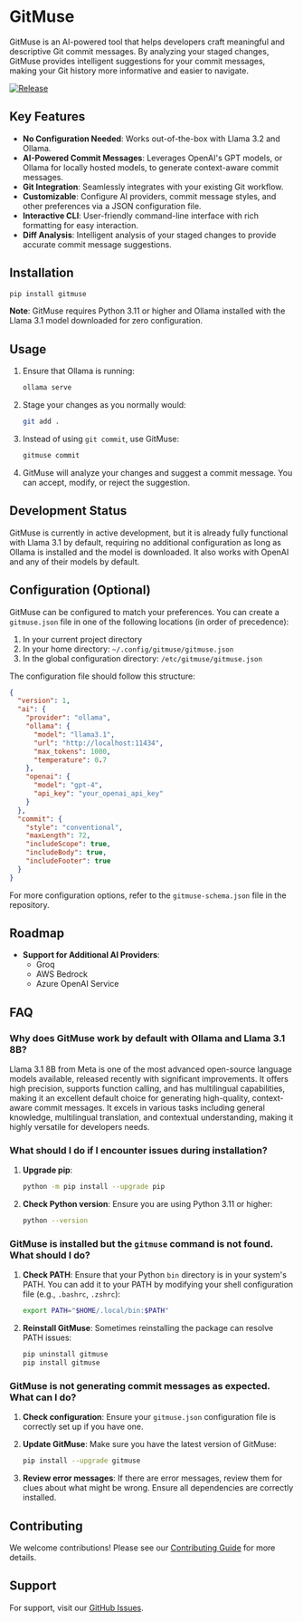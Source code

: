 # GitMuse

GitMuse is an AI-powered tool that helps developers craft meaningful and descriptive Git commit messages. By analyzing your staged changes, GitMuse provides intelligent suggestions for your commit messages, making your Git history more informative and easier to navigate.

[![Release](https://github.com/Arakiss/gitmuse/actions/workflows/release.yml/badge.svg)](https://github.com/Arakiss/gitmuse/actions/workflows/release.yml)

## Key Features

- **No Configuration Needed**: Works out-of-the-box with Llama 3.2 and Ollama.
- **AI-Powered Commit Messages**: Leverages OpenAI's GPT models, or Ollama for locally hosted models, to generate context-aware commit messages.
- **Git Integration**: Seamlessly integrates with your existing Git workflow.
- **Customizable**: Configure AI providers, commit message styles, and other preferences via a JSON configuration file.
- **Interactive CLI**: User-friendly command-line interface with rich formatting for easy interaction.
- **Diff Analysis**: Intelligent analysis of your staged changes to provide accurate commit message suggestions.

## Installation

```bash
pip install gitmuse
```

**Note**: GitMuse requires Python 3.11 or higher and Ollama installed with the Llama 3.1 model downloaded for zero configuration.

## Usage

1. Ensure that Ollama is running:

   ```bash
   ollama serve
   ```

2. Stage your changes as you normally would:

   ```bash
   git add .
   ```

3. Instead of using `git commit`, use GitMuse:

   ```bash
   gitmuse commit
   ```

4. GitMuse will analyze your changes and suggest a commit message. You can accept, modify, or reject the suggestion.

## Development Status

GitMuse is currently in active development, but it is already fully functional with Llama 3.1 by default, requiring no additional configuration as long as Ollama is installed and the model is downloaded. It also works with OpenAI and any of their models by default.

## Configuration (Optional)

GitMuse can be configured to match your preferences. You can create a `gitmuse.json` file in one of the following locations (in order of precedence):

1. In your current project directory
2. In your home directory: `~/.config/gitmuse/gitmuse.json`
3. In the global configuration directory: `/etc/gitmuse/gitmuse.json`

The configuration file should follow this structure:

```json
{
  "version": 1,
  "ai": {
    "provider": "ollama",
    "ollama": {
      "model": "llama3.1",
      "url": "http://localhost:11434",
      "max_tokens": 1000,
      "temperature": 0.7
    },
    "openai": {
      "model": "gpt-4",
      "api_key": "your_openai_api_key"
    }
  },
  "commit": {
    "style": "conventional",
    "maxLength": 72,
    "includeScope": true,
    "includeBody": true,
    "includeFooter": true
  }
}
```

For more configuration options, refer to the `gitmuse-schema.json` file in the repository.

## Roadmap

- **Support for Additional AI Providers**:
  - Groq
  - AWS Bedrock
  - Azure OpenAI Service

## FAQ

### Why does GitMuse work by default with Ollama and Llama 3.1 8B?

Llama 3.1 8B from Meta is one of the most advanced open-source language models available, released recently with significant improvements. It offers high precision, supports function calling, and has multilingual capabilities, making it an excellent default choice for generating high-quality, context-aware commit messages. It excels in various tasks including general knowledge, multilingual translation, and contextual understanding, making it highly versatile for developers needs.

### What should I do if I encounter issues during installation?

1. **Upgrade pip**:

   ```bash
   python -m pip install --upgrade pip
   ```

2. **Check Python version**: Ensure you are using Python 3.11 or higher:

   ```bash
   python --version
   ```

### GitMuse is installed but the `gitmuse` command is not found. What should I do?

1. **Check PATH**: Ensure that your Python `bin` directory is in your system's PATH. You can add it to your PATH by modifying your shell configuration file (e.g., `.bashrc`, `.zshrc`):

   ```bash
   export PATH="$HOME/.local/bin:$PATH"
   ```

2. **Reinstall GitMuse**: Sometimes reinstalling the package can resolve PATH issues:

   ```bash
   pip uninstall gitmuse
   pip install gitmuse
   ```

### GitMuse is not generating commit messages as expected. What can I do?

1. **Check configuration**: Ensure your `gitmuse.json` configuration file is correctly set up if you have one.

2. **Update GitMuse**: Make sure you have the latest version of GitMuse:

   ```bash
   pip install --upgrade gitmuse
   ```

3. **Review error messages**: If there are error messages, review them for clues about what might be wrong. Ensure all dependencies are correctly installed.

## Contributing

We welcome contributions! Please see our [Contributing Guide](CONTRIBUTING.md) for more details.

## Support

For support, visit our [GitHub Issues](https://github.com/Arakiss/gitmuse/issues).
